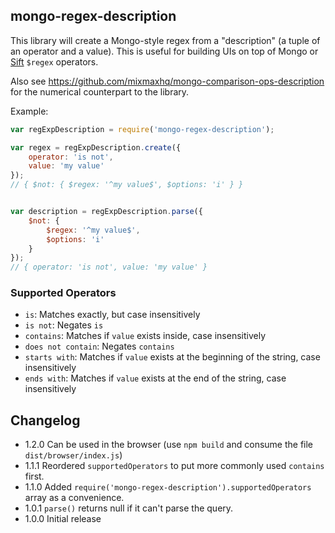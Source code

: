 ## mongo-regex-description

This library will create a Mongo-style regex from a "description" (a tuple of an operator and a value). This is useful for building UIs on top of Mongo or [Sift](https://www.npmjs.com/package/sift) `$regex` operators.

Also see https://github.com/mixmaxhq/mongo-comparison-ops-description for the numerical counterpart to the library.

Example:

```js
var regExpDescription = require('mongo-regex-description');

var regex = regExpDescription.create({
	operator: 'is not',
	value: 'my value'
});
// { $not: { $regex: '^my value$', $options: 'i' } }


var description = regExpDescription.parse({
	$not: {
		$regex: '^my value$',
		$options: 'i'
	}
});
// { operator: 'is not', value: 'my value' }

```

### Supported Operators

* `is`: Matches exactly, but case insensitively
* `is not`: Negates `is`
* `contains`: Matches if `value` exists inside, case insensitively
* `does not contain`: Negates `contains`
* `starts with`: Matches if `value` exists at the beginning of the string, case insensitively
* `ends with`: Matches if `value` exists at the end of the string, case insensitively


## Changelog

* 1.2.0 Can be used in the browser (use `npm build` and consume the file `dist/browser/index.js`)
* 1.1.1 Reordered `supportedOperators` to put more commonly used `contains` first.
* 1.1.0 Added `require('mongo-regex-description').supportedOperators` array as a convenience.
* 1.0.1 `parse()` returns null if it can't parse the query.
* 1.0.0 Initial release